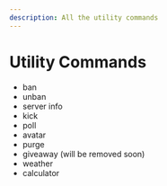```yaml
---
description: All the utility commands
---
```


# Utility Commands

* ban
* unban
* server info
* kick
* poll
* avatar
* purge
* giveaway (will be removed soon)
* weather
* calculator
